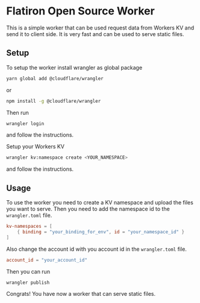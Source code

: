 # Flatiron Open Source Worker
This is a simple worker that can be used request data from Workers KV and send it to client side.
It is very fast and can be used to serve static files.

## Setup
To setup the worker install wrangler as global package
```bash
yarn global add @cloudflare/wrangler
```
or
```bash
npm install -g @cloudflare/wrangler
```
Then run
```bash
wrangler login
```
and follow the instructions.

Setup your Workers KV
```bash
wrangler kv:namespace create <YOUR_NAMESPACE>
```
and follow the instructions.

## Usage
To use the worker you need to create a KV namespace and upload the files you want to serve.
Then you need to add the namespace id to the `wrangler.toml` file.
```toml
kv-namespaces = [
    { binding = "your_binding_for_env", id = "your_namespace_id" }
]
```
Also change the account id with you account id in the `wrangler.toml` file.
```toml
account_id = "your_account_id"
```
Then you can run
```bash
wrangler publish
```

Congrats! You have now a worker that can serve static files.
